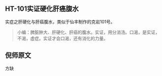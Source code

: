 ## HT-101实证硬化肝癌腹水

实症之肝硬化与肝癌腹水，类似于仙丰制作的克岩101号。

> 小编：脾脏肿大、肝硬化、肝癌的腹水。实证，用分消汤。口渴，是实证，不渴，虚症。实证才会口渴，还有消化的力量。

## 倪师原文

方缺